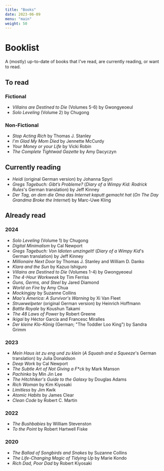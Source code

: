 ```yaml
---
title: "Books"
date: 2023-06-09
menu: "main"
weight: 50
---
```


# Booklist

A (mostly) up-to-date of books that I've read, are currently reading, or want to read.

## To read

### Fictional
* *Villains are Destined to Die* (Volumes 5-6) by Gwongyeoeul
* *Solo Leveling* (Volume 2) by Chugong


### Non-Fictional
* *Stop Acting Rich* by Thomas J. Stanley
* *I'm Glad My Mom Died* by Jennette McCurdy
* *Your Money or your Life* by Vicki Robin
* *The Complete Tightwad Gazette* by Amy Dacyczyn

## Currently reading
* *Heidi* (original German version) by Johanna Spyri
* *Gregs Tagebuch: Gibt’s Probleme?* (*Diary of a Wimpy Kid: Rodrick Rules*'s German translation) by Jeff Kinney
* *Der Tag, an dem die Oma das Internet kaputt gemacht hat* (*On The Day Grandma Broke the Internet*) by Marc-Uwe Kling

## Already read

### 2024
* *Solo Leveling* (Volume 1) by Chugong
* *Digital Minimalism* by Cal Newport
* *Gregs Tagebuch: Von Idioten umzingelt!* (*Diary of a Wimpy Kid*'s German translation) by Jeff Kinney
* *Millionaire Next Door* by Thomas J. Stanley and William D. Danko
* *Klara and the Sun* by Kazuo Ishiguro
* *Villains are Destined to Die* (Volumes 1-4) by Gwongyeoeul
* *The 4-Hour Workweek* by Tim Ferriss
* *Guns, Germs, and Steel* by Jared Diamond
* *World on Fire* by Amy Chua
* *Mockingjay* by Suzanne Collins
* *Mao's America: A Survivor's Warning* by Xi Van Fleet
* *Struwwelpeter* (original German version) by Heinrich Hoffmann
* *Battle Royale* by Koushun Takami
* *The 48 Laws of Power* by Robert Greene
* *Ikigai* by Héctor García and Francesc Miralles
* *Der kleine Klo-König* (German; "The Toddler Loo King") by Sandra Grimm

### 2023
* *Mein Haus ist zu eng und zu klein* (*A Squash and a Squeeze*'s German translation) by Julia Donaldson 
* *Deep Work* by Cal Newport
* *The Subtle Art of Not Giving a F\*ck* by Mark Manson
* *Pachinko* by Min Jin Lee
* *The Hitchhiker's Guide to the Galaxy* by Douglas Adams
* *Rich Woman* by Kim Kiyosaki
* *Limitless* by Jim Kwik
* *Atomic Habits* by James Clear
* *Clean Code* by Robert C. Martin

### 2022
* *The Bushbabies* by William Stevenston 
* *To the Point* by Robert Hartwell Fiske

### 2020  
* *The Ballad of Songbirds and Snakes* by Suzanne Collins
* *The Life-Changing Magic of Tidying Up* by Marie Kondo
* *Rich Dad, Poor Dad* by Robert Kiyosaki